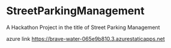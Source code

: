 # StreetParkingManagement
A Hackathon Project in the title of Street Parking Management

azure link
https://brave-water-065e9b810.3.azurestaticapps.net
